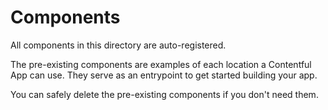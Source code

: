 # Components

All components in this directory are auto-registered.

The pre-existing components are examples of each location a Contentful App can use.
They serve as an entrypoint to get started building your app.

You can safely delete the pre-existing components if you don't need them.
